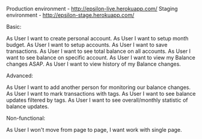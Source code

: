 Production environment - http://epsilon-live.herokuapp.com/
Staging environment - http://epsilon-stage.herokuapp.com/

Basic:

As User I want to create personal account.
As User I want to setup month budget.
As User I want to setup accounts.
As User I want to save transactions.
As User I want to see total balance on all accounts.
As User I want to see balance on specific account.
As User I want to view my Balance changes ASAP.
As User I want to view history of my Balance changes.

Advanced:

As User I want to add another person for monitoring our balance changes.
As User I want to mark transactions with tags.
As User I want to see balance updates filtered by tags.
As User I want to see overall/monthly statistic of balance updates.

Non-functional:

As User I won't move from page to page, I want work with single page.
